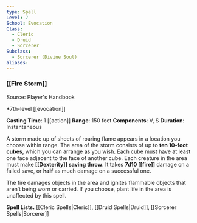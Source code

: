 ```yaml
---
type: Spell
Level: 7
School: Evocation
Class:
  - Cleric
  - Druid
  - Sorcerer
Subclass:
  - Sorcerer (Divine Soul)
aliases:
---
```

### [[Fire Storm]]

Source: Player's Handbook

*7th-level [[evocation]]

**Casting Time**: 1 [[action]]
**Range**: 150 feet
**Components**: V, S
**Duration**: Instantaneous

A storm made up of sheets of roaring flame appears in a location you choose within range. The area of the storm consists of up to **ten 10-foot cubes**, which you can arrange as you wish. Each cube must have at least one face adjacent to the face of another cube. Each creature in the area must make **[[Dexterity]] saving throw**. It takes **7d10 [[fire]]** damage on a failed save, or **half** as much damage on a successful one.

The fire damages objects in the area and ignites flammable objects that aren’t being worn or carried. If you choose, plant life in the area is unaffected by this spell.

**Spell Lists.** [[Cleric Spells|Cleric]], [[Druid Spells|Druid]], [[Sorcerer Spells|Sorcerer]] 
